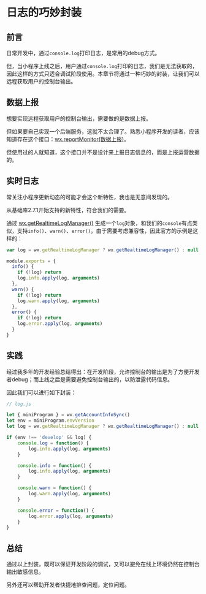 # 日志的巧妙封装

## 前言

日常开发中，通过`console.log`打印日志，是常用的debug方式。

但，当小程序上线之后，用户通过`console.log`打印的日志，我们是无法获取的，因此这样的方式只适合调试阶段使用。本章节将通过一种巧妙的封装，让我们可以远程获取用户的控制台输出。

## 数据上报

想要实现远程获取用户的控制台输出，需要做的是数据上报。

但如果要自己实现一个后端服务，这就不太合理了。熟悉小程序开发的读者，应该知道存在这个接口：[wx.reportMonitor(数据上报)](https://developers.weixin.qq.com/miniprogram/dev/api/open-api/report/wx.reportMonitor.html)。

但使用过的人就知道，这个接口并不是设计来上报日志信息的，而是上报运营数据的。

## 实时日志

常关注小程序更新动态的可能才会这个新特性，我也是无意间发现的。

从基础库2.7.1开始支持的新特性，符合我们的需要。

通过 [wx.getRealtimeLogManager()](https://developers.weixin.qq.com/miniprogram/dev/framework/realtimelog/) 生成一个`log`对象，和我们的`console`有点类似，支持`info()`、`warn()`、`error()`。由于需要考虑兼容性，因此官方的示例是这样的：

```js
var log = wx.getRealtimeLogManager ? wx.getRealtimeLogManager() : null

module.exports = {
  info() {
    if (!log) return
    log.info.apply(log, arguments)
  },
  warn() {
    if (!log) return
    log.warn.apply(log, arguments)
  },
  error() {
    if (!log) return
    log.error.apply(log, arguments)
  }
}
```

## 实践

经过我多年的开发经验总结得出：在开发阶段，允许控制台的输出是为了方便开发者debug；而上线之后是需要避免控制台输出的，以防泄露代码信息。

因此我们可以进行如下封装：

```js
// log.js

let { miniProgram } = wx.getAccountInfoSync()
let env = miniProgram.envVersion
let log = wx.getRealtimeLogManager ? wx.getRealtimeLogManager() : null

if (env !== 'develop' && log) {
    console.log = function() {
        log.info.apply(log, arguments)
    }

    console.info = function() {
        log.info.apply(log, arguments)
    }

    console.warn = function() {
        log.warn.apply(log, arguments)
    }

    console.error = function() {
        log.error.apply(log, arguments)
    }
}
```

## 总结

通过以上封装，既可以保证开发阶段的调试，又可以避免在线上环境仍然在控制台输出敏感信息。

另外还可以帮助开发者快捷地排查问题，定位问题。